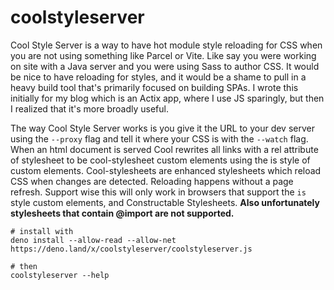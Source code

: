 # coolstyleserver

Cool Style Server is a way to have hot module style reloading for CSS when you are not using something like Parcel or Vite. Like say you were working on site with a Java server and you were using Sass to author CSS. It would be nice to have reloading for styles, and it would be a shame to pull in a heavy build tool that's primarily focused on building SPAs. I wrote this initially for my blog which is an Actix app, where I use JS sparingly, but then I realized that it's more broadly useful.

The way Cool Style Server works is you give it the URL to your dev server using the `--proxy` flag and tell it where your CSS is with the `--watch` flag. When an html document is served Cool rewrites all links with a rel attribute of stylesheet to be cool-stylesheet custom elements using the is style of custom elements. Cool-stylesheets are enhanced stylesheets which reload CSS when changes are detected. Reloading happens without a page refresh. Support wise this will only work in browsers that support the `is` style custom elements, and Constructable Stylesheets. **Also unfortunately stylesheets that contain @import are not supported.**

```
# install with
deno install --allow-read --allow-net https://deno.land/x/coolstyleserver/coolstyleserver.js

# then
coolstyleserver --help
```
